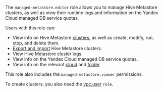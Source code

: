 The `managed-metastore.editor` role allows you to manage Hive Metastore clusters, as well as view their runtime logs and information on the Yandex Cloud managed DB service quotas.

Users with this role can:
* View info on Hive Metastore [clusters](../../metadata-hub/concepts/metastore.md), as well as create, modify, run, stop, and delete them.
* [Export and import](../../metadata-hub/operations/metastore/export-and-import.md) Hive Metastore clusters.
* View Hive Metastore cluster logs.
* View info on the Yandex Cloud managed DB service quotas.
* View info on the relevant [cloud](../../resource-manager/concepts/resources-hierarchy.md#cloud) and [folder](../../resource-manager/concepts/resources-hierarchy.md#folder).

This role also includes the `managed-metastore.viewer` permissions.

To create clusters, you also need the [vpc.user](../../vpc/security/index.md#vpc-user) `role`.
